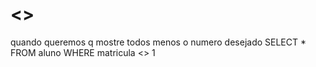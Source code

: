 # <>

quando queremos q mostre todos menos o numero desejado
SELECT * FROM aluno WHERE matricula <> 1